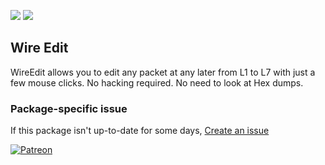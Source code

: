 [![](https://img.shields.io/chocolatey/v/wireedit?color=green&label=wireedit)](https://chocolatey.org/packages/wireedit) [![](https://img.shields.io/chocolatey/dt/wireedit)](https://chocolatey.org/packages/wireedit)

## Wire Edit
WireEdit allows you to edit any packet at any later from L1 to L7 with just a few mouse 
clicks. No hacking required. No need to look at Hex dumps.

### Package-specific issue
If this package isn't up-to-date for some days, [Create an issue](https://github.com/tunisiano187/Chocolatey-packages/issues/new/choose)

[![Patreon](https://cdn.jsdelivr.net/gh/tunisiano187/Chocolatey-packages@d15c4e19c709e7148588d4523ffc6dd3cd3c7e5e/icons/patreon.png)](https://www.patreon.com/bePatron?u=39585820)
